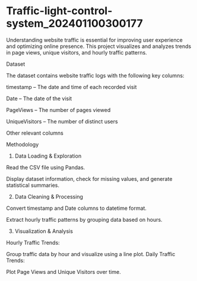 # Traffic-light-control-system_202401100300177
Understanding website traffic is essential for improving user experience and optimizing online presence. This project visualizes and analyzes trends in page views, unique visitors, and hourly traffic patterns.

Dataset

The dataset contains website traffic logs with the following key columns:

timestamp – The date and time of each recorded visit

Date – The date of the visit

PageViews – The number of pages viewed

UniqueVisitors – The number of distinct users

Other relevant columns


Methodology

1. Data Loading & Exploration

Read the CSV file using Pandas.

Display dataset information, check for missing values, and generate statistical summaries.

2. Data Cleaning & Processing

Convert timestamp and Date columns to datetime format.

Extract hourly traffic patterns by grouping data based on hours.

3. Visualization & Analysis

Hourly Traffic Trends:

Group traffic data by hour and visualize using a line plot.
Daily Traffic Trends:

Plot Page Views and Unique Visitors over time.
